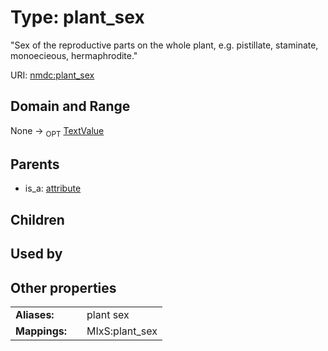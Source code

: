 
# Type: plant_sex


"Sex of the reproductive parts on the whole plant, e.g. pistillate, staminate, monoecieous, hermaphrodite."

URI: [nmdc:plant_sex](https://microbiomedata/meta/plant_sex)


## Domain and Range

None ->  <sub>OPT</sub> [TextValue](TextValue.md)

## Parents

 *  is_a: [attribute](attribute.md)

## Children


## Used by


## Other properties

|  |  |  |
| --- | --- | --- |
| **Aliases:** | | plant sex |
| **Mappings:** | | MIxS:plant_sex |

